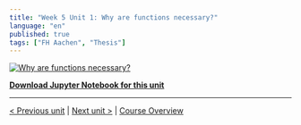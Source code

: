 ```yaml
---
title: "Week 5 Unit 1: Why are functions necessary?"
language: "en"
published: true
tags: ["FH Aachen", "Thesis"]
---
```


[![Why are functions necessary?](https://img.youtube.com/vi/DKCgGc2aGdI/hqdefault.jpg)](https://youtu.be/DKCgGc2aGdI)

[**Download Jupyter Notebook for this unit**](https://opensap-public.s3.openhpicloud.de/courses/2qRB6Gz3FcfD2OBbnSCf8m/rtfiles/61UfaSei4ugXtRIQncnhQN/openSAP_python1_Week_5_Unit_1_whyfunctions_notebook.ipynb)

---

[< Previous unit](/teaching/python-mooc/week5_unit1_selftest) | [Next unit >](/teaching/python-mooc/welcome_to_week5) |
[Course Overview](/teaching/python-mooc)
